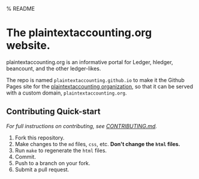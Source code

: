 % README

# The plaintextaccounting.org website.

plaintextaccounting.org is an informative portal for Ledger, hledger, beancount, and the other ledger-likes.

The repo is named `plaintextaccounting.github.io` to make it the Github
Pages site for the
[plaintextaccounting organization](https://github.com/plaintextaccounting/),
so that it can be served with a custom domain, `plaintextaccounting.org`.

## Contributing Quick-start

_For full instructions on contributing, see
[CONTRIBUTING.md](CONTRIBUTING.md)._

1. Fork this repository.
2. Make changes to the `md` files, `css`, etc. **Don't change the `html` files.**
3. Run `make` to regenerate the `html` files.
4. Commit.
5. Push to a branch on your fork.
6. Submit a pull request.
